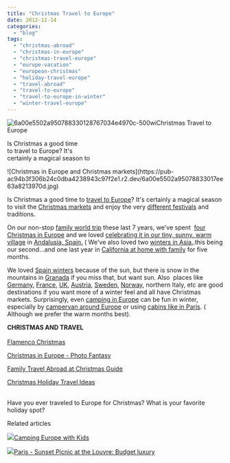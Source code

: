```yaml
---
title: "Christmas Travel to Europe"
date: 2012-12-14
categories: 
  - "blog"
tags: 
  - "christmas-abroad"
  - "christmas-in-europe"
  - "christmas-travel-europe"
  - "europe-vacation"
  - "european-christmas"
  - "holiday-travel-europe"
  - "travel-abroad"
  - "travel-to-europe"
  - "travel-to-europe-in-winter"
  - "winter-travel-europe"
---
```


![6a00e5502a950788330128767034e4970c-500wi](https://pub-ac94b3f306b24c0dba4238943c97f2e1.r2.dev/6a00e5502a95078833017d3ec608fe970c.jpg)Christmas Travel to Europe  
  
Is Christmas a good time  
to travel to Europe? It's  
certainly a magical season to

<!--more--> ![Christmas in Europe and Christmas markets](https://pub-ac94b3f306b24c0dba4238943c97f2e1.r2.dev/6a00e5502a95078833017ee63a8213970d.jpg)  
  
Is Christmas a good time to [travel to Europe](http://soultravelers3new.local/2012/02/5-best-european-family-vacations.html "travel to Europe")? It's certainly a magical season to visit the [Christmas markets](http://soultravelers3new.local/2011/11/christmas-markets-in-europe-dont-miss.html "Christmas markets of Europe") and enjoy the very [different festivals](http://soultravelers3new.local/2010/01/3-kings-in-spain-andalusia-festival-tradition-white-village-christmas-epiphany-12th-night.html "Christmas festivals in Spain - 3 kings") and traditions.  
  
On our non-stop [family world trip](http://soultravelers3new.local/2010/09/8-reasons-for-a-family-world-trip-international-vacations-holidays-abroad-longterm-travel-rtw.html "family world trip") these last 7 years, we've spent  [four Christmas in Europe](http://soultravelers3new.local/2007/01/white-xmas-sort.html) and we loved [celebrating it in our tiny, sunny, warm village](https://pub-ac94b3f306b24c0dba4238943c97f2e1.r2.dev/soultravelers3/2008/02/holiday-letter.html) in [Andalusia, Spain.](http://soultravelers3new.local/2008/12/grace-gratitude.html) ( We've also loved two [winters in Asia.](http://soultravelers3new.local/2010/12/first-christmas-in-asia.html "winter in Asia").this being our second...and one last year in [California at home with family](http://soultravelers3new.local/2011/12/california-christmas-break-news.html "california christmas break") for five months.

We loved [Spain winters](http://soultravelers3new.local/2009/11/lifestyle-design-a-winter-in-spain-extendedtravel-digitalnomad-miniretirement-4hww-travel.html "wintering in Spain guide") because of the sun, but there is snow in the mountains in [Granada](http://soultravelers3new.local/2007/03/la-alhambra.html "Granada, spain travel") if you miss that, but want sun. Also  places like [Germany](http://soultravelers3new.local/2012/08/travel-with-kids-germany.html "Germany family travel"), [France](http://soultravelers3new.local/2012/08/france-travel-with-kids-must-see.html "france travel"), [UK](http://soultravelers3new.local/2009/12/family-travel-photo-england-cottswolds-horse-christmas-shopping-travel-adventure.html "UK travel"), [Austria](http://soultravelers3new.local/2007/10/heavenly-hallst.html "Austria"), [Sweden](http://soultravelers3new.local/2009/08/family-travel-photo-sweden-stockholm-harbor-boats.html "family travel sweden"), [Norway](http://soultravelers3new.local/2010/02/family-travel-photo-norway-in-a-nutshell-fijords-europe-roadtrip-budget-cheap-flam-train-vacation-.html "norway family travel"), northern Italy, etc are good destinations if you want more of a winter feel and all have Christmas markets. Surprisingly, even [camping in Europe](http://soultravelers3new.local/2010/05/camping-europe-in-a-motorhome-rv-5-best-sites-roadtrip-europe-family-travel-budget-best-price.html "camping in Europe") can be fun in winter, especially by [campervan around Europe](http://soultravelers3new.local/2012/07/travelling-traveling-around-europe-in-a-campervan.html "travel camper van Europe road trip") or using [cabins like in Paris](http://soultravelers3new.local/2006/09/paris-bois-de-b.html "paris camping"). ( Although we prefer the warm months best).  
  
**CHRISTMAS AND TRAVEL**[  
](http://soultravelers3new.local/2010/01/3-kings-in-spain-andalusia-festival-tradition-white-village-christmas-epiphany-12th-night.html "3 kings in Spain")  
[Flamenco Christmas](http://soultravelers3new.local/2006/12/flamenco-christ.html "Flamenco Christmas")  
  
[Christmas in Europe - Photo Fantasy](http://soultravelers3new.local/2009/12/christmas-in-europe-a-photo-fantasy-germany-xmas-markets-uk-scandinavia-nordic-holiday.html "christmas in Europe photo fantasy")  
  
[Family Travel Abroad at Christmas Guide](http://soultravelers3new.local/2009/12/how-to-enjoy-family-travel-abroad-at-christmas-digital-nomad-4hww-extended-travel-holidays.html "family travel abroad at Christmas")

[Christmas Holiday Travel Ideas](http://soultravelers3new.local/2011/12/christmas-holiday-travel-ideas-for-family-getaways.html "Christmas holiday travel ideas")

   
Have you ever traveled to Europe for Christmas? What is your favorite holiday spot?

Related articles

[![](http://i.zemanta.com/120603856_80_80.jpg)](http://soultravelers3new.local/2012/10/camping-europe-with-kids.html)[Camping Europe with Kids](http://soultravelers3new.local/2012/10/camping-europe-with-kids.html)

[![](http://i.zemanta.com/123496699_80_80.jpg)](http://soultravelers3new.local/2012/11/paris-sunset-picnic-at-the-louvre-budget-luxury.html)[Paris - Sunset Picnic at the Louvre: Budget luxury](http://soultravelers3new.local/2012/11/paris-sunset-picnic-at-the-louvre-budget-luxury.html)
